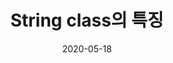 ---
layout: post
title: "String class의 특징"
date: 2020-05-18
desc: "String class"
keywords: String, datatype
categories: [Java]
tags: [String, type]
---